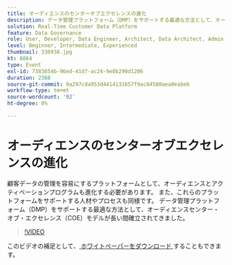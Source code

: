 ```yaml
---
title: オーディエンスのセンターオブエクセレンスの進化
description: データ管理プラットフォーム（DMP）をサポートする最適な方法として、オーディエンスセンター・オブ・エクセレンス（COE）モデルが長い間確立されてきました。
solution: Real-Time Customer Data Platform
feature: Data Governance
role: User, Developer, Data Engineer, Architect, Data Architect, Admin, Leader
level: Beginner, Intermediate, Experienced
thumbnail: 336938.jpg
kt: 8864
type: Event
exl-id: 7383654b-96ed-41d7-ac24-9e8b290d1206
duration: 2368
source-git-commit: 9a297cda953d4414131657f9ac84580aea0eabeb
workflow-type: tm+mt
source-wordcount: '92'
ht-degree: 0%

---
```


# オーディエンスのセンターオブエクセレンスの進化

顧客データの管理を容易にするプラットフォームとして、オーディエンスとアクティベーションプログラムも進化する必要があります。 また、これらのプラットフォームをサポートする人材やプロセスも同様です。 データ管理プラットフォーム（DMP）をサポートする最適な方法として、オーディエンスセンター・オブ・エクセレンス（COE）モデルが長い間確立されてきました。

>[!VIDEO](https://video.tv.adobe.com/v/336938/?quality=12&learn=on)

このビデオの補足として、[ ホワイトペーパーをダウンロード ](./../assets/whitepaper-evolving-the-audience-center-of-excellence.pdf) することもできます。
